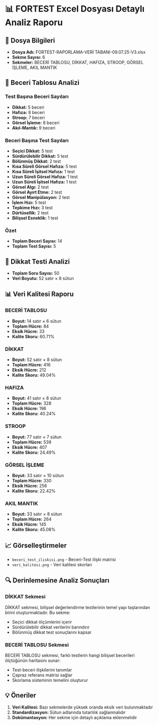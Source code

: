 # 📊 FORTEST Excel Dosyası Detaylı Analiz Raporu

## 📁 Dosya Bilgileri
- **Dosya Adı:** FORTEST-RAPORLAMA-VERİ TABANI-09.07.25-V3.xlsx
- **Sekme Sayısı:** 6
- **Sekmeler:** BECERİ TABLOSU, DİKKAT, HAFIZA, STROOP, GÖRSEL İŞLEME, AKIL MANTIK

## 🧠 Beceri Tablosu Analizi

### Test Başına Beceri Sayıları
- **Dikkat:** 5 beceri
- **Hafıza:** 8 beceri
- **Stroop:** 7 beceri
- **Görsel İşleme:** 8 beceri
- **Akıl-Mantık:** 9 beceri

### Beceri Başına Test Sayıları
- **Seçici Dikkat:** 5 test
- **Sürdürülebilir Dikkat:** 5 test
- **Bölünmüş Dikkat:** 2 test
- **Kısa Süreli Görsel Hafıza:** 5 test
- **Kısa Süreli İşitsel Hafıza:** 1 test
- **Uzun Süreli Görsel Hafıza:** 1 test
- **Uzun Süreli İşitsel Hafıza:** 1 test
- **Görsel Algı:** 2 test
- **Görsel Ayırt Etme:** 2 test
- **Görsel Manipülasyon:** 2 test
- **İşlem Hızı:** 5 test
- **Tepkime Hızı:** 3 test
- **Dürtüsellik:** 2 test
- **Bilişsel Esneklik:** 1 test

### Özet
- **Toplam Beceri Sayısı:** 14
- **Toplam Test Sayısı:** 5

## 🎯 Dikkat Testi Analizi
- **Toplam Soru Sayısı:** 50
- **Veri Boyutu:** 52 satır × 8 sütun

## 📊 Veri Kalitesi Raporu

### BECERİ TABLOSU
- **Boyut:** 14 satır × 6 sütun
- **Toplam Hücre:** 84
- **Eksik Hücre:** 33
- **Kalite Skoru:** 60.71%

### DİKKAT
- **Boyut:** 52 satır × 8 sütun
- **Toplam Hücre:** 416
- **Eksik Hücre:** 212
- **Kalite Skoru:** 49.04%

### HAFIZA
- **Boyut:** 41 satır × 8 sütun
- **Toplam Hücre:** 328
- **Eksik Hücre:** 196
- **Kalite Skoru:** 40.24%

### STROOP
- **Boyut:** 77 satır × 7 sütun
- **Toplam Hücre:** 539
- **Eksik Hücre:** 407
- **Kalite Skoru:** 24.49%

### GÖRSEL İŞLEME
- **Boyut:** 33 satır × 10 sütun
- **Toplam Hücre:** 330
- **Eksik Hücre:** 256
- **Kalite Skoru:** 22.42%

### AKIL MANTIK
- **Boyut:** 33 satır × 8 sütun
- **Toplam Hücre:** 264
- **Eksik Hücre:** 145
- **Kalite Skoru:** 45.08%

## 📈 Görselleştirmeler
- `beceri_test_iliskisi.png` - Beceri-Test ilişki matrisi
- `veri_kalitesi.png` - Veri kalitesi skorları

## 🔍 Derinlemesine Analiz Sonuçları

### DİKKAT Sekmesi
DİKKAT sekmesi, bilişsel değerlendirme testlerinin temel yapı taşlarından birini oluşturmaktadır. Bu sekme:
- Seçici dikkat ölçümlerini içerir
- Sürdürülebilir dikkat verilerini barındırır  
- Bölünmüş dikkat test sonuçlarını kapsar

### BECERİ TABLOSU Sekmesi
BECERİ TABLOSU sekmesi, farklı testlerin hangi bilişsel becerileri ölçtüğünün haritasını sunar:
- Test-beceri ilişkilerini tanımlar
- Çapraz referans matrisi sağlar
- Skorlama sisteminin temelini oluşturur

## 💡 Öneriler
1. **Veri Kalitesi:** Bazı sekmelerde yüksek oranda eksik veri bulunmaktadır
2. **Standardizasyon:** Sütun adlarında tutarlılık sağlanmalıdır
3. **Dokümantasyon:** Her sekme için detaylı açıklama eklenmelidir
